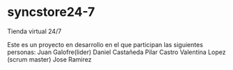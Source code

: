 # syncstore24-7
Tienda virtual 24/7

Este es un proyecto en desarrollo en el que participan las siguientes personas:
Juan Galofre(lider)
Daniel Castañeda
Pilar Castro
Valentina Lopez (scrum master)
Jose Ramirez
